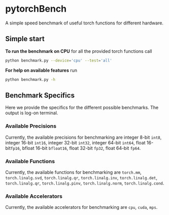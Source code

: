 # pytorchBench
A simple speed benchmark of useful torch functions for different hardware.

## Simple start

**To run the benchmark on CPU** for all the provided torch functions call
```bash
python benchmark.py --device='cpu' --test='all'
```

**For help on available features** run
```bash
python benchmark.py -h
```

## Benchmark Specifics 
Here we provide the specifics for the different possible benchmarks. The output is log-on terminal. 
### Available Precisions
Currently, the available precisions for benchmarking are integer 8-bit `int8`,  integer 16-bit `int16`, integer 32-bit `int32`, integer 64-bit `int64`, float 16-bit`fp16`, bfloat 16-bit `bfloat16`, float 32-bit `fp32`, float 64-bit `fp64`.
### Available Functions
Currently, the available functions for benchmarking are `torch.mm`, `torch.linalg.svd`, `torch.linalg.qr`, `torch.linalg.inv`, `torch.linalg.det`, `torch.linalg.qr`,
        `torch.linalg.pinv`, `torch.linalg.norm`, `torch.linalg.cond`.
### Available Accelerators
Currently, the available accelerators for benchmarking are `cpu`, `cuda`, `mps`.    
